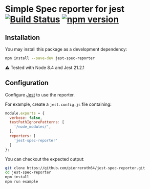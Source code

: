 # Simple Spec reporter for jest [![Build Status](https://travis-ci.org/pierreroth64/jest-spec-reporter.svg?branch=master)](https://travis-ci.org/pierreroth64/jest-spec-reporter) [![npm version](https://badge.fury.io/js/jest-spec-reporter.svg)](https://badge.fury.io/js/jest-spec-reporter)

## Installation

You may install this package as a development dependency:

```bash
npm install --save-dev jest-spec-reporter
```

⚠ Tested with Node 8.4 and Jest 21.2.1

## Configuration

Configure [Jest](https://facebook.github.io/jest/docs/en/configuration.html) to use the reporter.

For example, create a `jest.config.js` file containing:

```javascript
module.exports = {
  verbose: false,
  testPathIgnorePatterns: [
    '/node_modules/',
  ],
  reporters: [
    'jest-spec-reporter'
  ]
};
```

You can checkout the expected output:

```bash
git clone https://github.com/pierreroth64/jest-spec-reporter.git
cd jest-spec-reporter
npm install
npm run example
```

